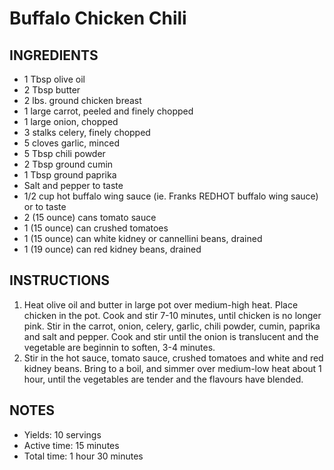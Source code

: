 # Buffalo Chicken Chili
## INGREDIENTS
-   1 Tbsp olive oil
-   2 Tbsp butter
-   2 lbs. ground chicken breast
-   1 large carrot, peeled and finely chopped
-   1 large onion, chopped
-   3 stalks celery, finely chopped
-   5 cloves garlic, minced
-   5 Tbsp chili powder
-   2 Tbsp ground cumin
-   1 Tbsp ground paprika
-   Salt and pepper to taste
-   1/2 cup hot buffalo wing sauce (ie. Franks REDHOT buffalo wing sauce) or to taste
-   2 (15 ounce) cans tomato sauce
-   1 (15 ounce) can crushed tomatoes
-   1 (15 ounce) can white kidney or cannellini beans, drained
-   1 (19 ounce) can red kidney beans, drained

## INSTRUCTIONS

1.  Heat olive oil and butter in large pot over medium-high heat. Place chicken in the pot. Cook and stir 7-10 minutes, until chicken is no longer pink. Stir in the carrot, onion, celery, garlic, chili powder, cumin, paprika and salt and pepper. Cook and stir until the onion is translucent and the vegetable are beginnin to soften, 3-4 minutes.
2.  Stir in the hot sauce, tomato sauce, crushed tomatoes and white and red kidney beans. Bring to a boil, and simmer over medium-low heat about 1 hour, until the vegetables are tender and the flavours have blended.

## NOTES

-  Yields: 10 servings
-  Active time: 15 minutes
-  Total time: 1 hour 30 minutes
